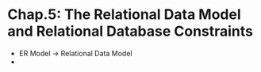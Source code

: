 # Chap.5: The Relational Data Model and Relational Database Constraints
- ER Model -> Relational Data Model
- 